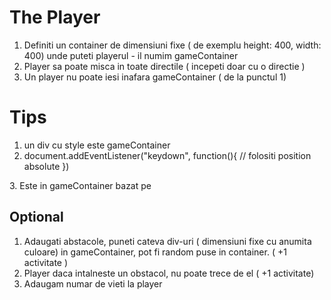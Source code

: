 # The Player

1.  Definiti un container de dimensiuni fixe ( de exemplu height: 400, width: 400) unde puteti playerul - il numim gameContainer
2.  Player sa poate misca in toate directile ( incepeti doar cu o directie )
3.  Un player nu poate iesi inafara gameContainer ( de la punctul 1)

# Tips

1. un div cu style este gameContainer
2. document.addEventListener("keydown", function(){
  // folositi position absolute
})
 <div id="gameContainer"> 
   <div id="player"></div>

</div>
3. Este in gameContainer bazat pe 

## Optional

1. Adaugati abstacole, puneti cateva div-uri ( dimensiuni fixe cu anumita culoare) in gameContainer, pot fi random puse in container. ( +1 activitate )
2. Player daca intalneste un obstacol, nu poate trece de el ( +1 activitate)
3. Adaugam numar de vieti la player
